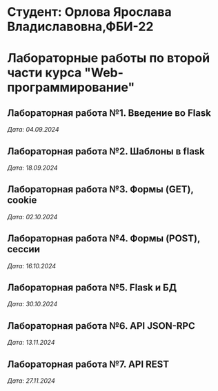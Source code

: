 # Студент: Орлова Ярослава Владиславовна,ФБИ-22

# Лабораторные работы по второй части курса "Web-программирование"

## Лабораторная работа №1. Введение во Flask

*Дата: 04.09.2024*

## Лабораторная работа №2. Шаблоны в flask

*Дата: 18.09.2024*

## Лабораторная работа №3. Формы (GET), cookie

*Дата: 02.10.2024*

## Лабораторная работа №4. Формы (POST), сессии

*Дата: 16.10.2024*

## Лабораторная работа №5. Flask и БД

*Дата: 30.10.2024*

## Лабораторная работа №6.  API JSON-RPC

*Дата: 13.11.2024*

## Лабораторная работа №7.   API REST

*Дата: 27.11.2024*